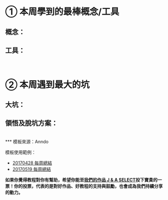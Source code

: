 # **① 本周學到的最棒概念/工具**

## **概念：**



## **工具：**



<br>

# **② 本周遇到最大的坑**

## **大坑：**



## **領悟及脫坑方案：**





<br/>
***
模板來源：Anndo

模板使用範例：
* <a href="http://anndo-blog.logdown.com/posts/1760230" target="_blank"> 20170428 每周總結 </a>
* <a href="http://anndo-blog.logdown.com/posts/1858341" target="_blank"> 20170519 每周總結 </a>

**如果你覺得教程對你有幫助，希望你能至<a href="https://fullstack.xinshengdaxue.com/works/558" target="_blank">我們的作品 J & A SELECT</a>投下寶貴的一票！你的投票，代表的是對好作品、好教程的支持與鼓勵，也會成為我們持續分享的動力。**
